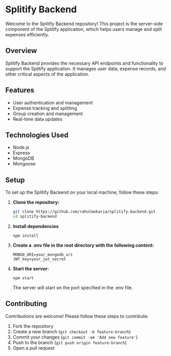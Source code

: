 # Splitify Backend

Welcome to the Splitify Backend repository! This project is the server-side component of the Splitify application, which helps users manage and split expenses efficiently.

## Overview

Splitify Backend provides the necessary API endpoints and functionality to support the Splitify application. It manages user data, expense records, and other critical aspects of the application.

## Features

- User authentication and management
- Expense tracking and splitting
- Group creation and management
- Real-time data updates

## Technologies Used

- Node.js
- Express
- MongoDB
- Mongoose

## Setup

To set up the Splitify Backend on your local machine, follow these steps:

1. **Clone the repository:**

   ```bash
   git clone https://github.com/rahulmokaria/splitify-backend.git
   cd splitify-backend
   ```

2. **Install dependencies**

   ```
   npm install
   ```

3. **Create a .env file in the root directory with the following content:**

   ```
   MONGO_URI=your_mongodb_uri
   JWT_key=your_jwt_secret

   ```

4. **Start the server:**

   ```
   npm start
   ```

   The server will start on the port specified in the .env file.

## Contributing

Contributions are welcome! Please follow these steps to contribute:

1. Fork the repository
2. Create a new branch (`git checkout -b feature-branch`)
3. Commit your changes (`git commit -am 'Add new feature'`)
4. Push to the branch (`git push origin feature-branch`)
5. Open a pull request
